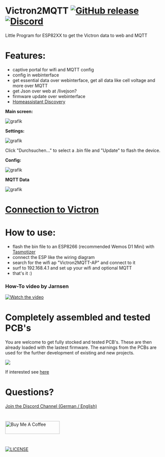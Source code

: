 # Victron2MQTT [![GitHub release](https://img.shields.io/github/release/softwarecrash/Victron2MQTT?include_prereleases=&sort=semver&color=blue)](https://github.com/softwarecrash/Victron2MQTT/releases/latest) [![Discord](https://img.shields.io/discord/1007020337482973254?logo=discord&label=Discord)](https://discord.gg/7gTJk22JDE)

Little Program for ESP82XX to get the Victron data to web and MQTT

# Features:
- captive portal for wifi and MQTT config
- config in webinterface
- get essential data over webinterface, get all data like cell voltage and more over MQTT
- get Json over web at /livejson?
- firmware update over webinterface
- [Homeassistant Discovery](https://github.com/softwarecrash/Victron2MQTT/wiki/HomeAssistant-integration)

**Main screen:**

![grafik](https://github.com/softwarecrash/Victron2MQTT/assets/44615614/41786ae3-4ed0-44af-bc73-5b994b6cd211)


**Settings:**

![grafik](https://github.com/softwarecrash/Victron2MQTT/assets/44615614/6943ef5d-8711-4b32-bbd0-80278a6f50fa)

Click "Durchsuchen..." to select a .bin file and "Update" to flash the device.

**Config:**

![grafik](https://github.com/softwarecrash/Victron2MQTT/assets/44615614/64aaa883-aee1-40b9-8e8a-ead788fbf70a)


**MQTT Data**

![grafik](https://github.com/softwarecrash/Victron2MQTT/assets/44615614/73eedc23-fc77-4034-934c-e8c123a9800e)


# [Connection to Victron](https://github.com/softwarecrash/Victron2MQTT/wiki/Wiring-Diagram)



# How to use:
- flash the bin file to an ESP8266 (recommended Wemos D1 Mini) with [Tasmotizer](https://github.com/tasmota/tasmotizer/releases)
- connect the ESP like the wiring diagram
- search for the wifi ap "Victron2MQTT-AP" and connect to it
- surf to 192.168.4.1 and set up your wifi and optional MQTT
- that's it :)

### How-To video by Jarnsen

<a href="http://www.youtube.com/watch?feature=player_embedded&v=4kO6WVnofig" target="_blank">
 <img src="http://img.youtube.com/vi/4kO6WVnofig/0.jpg" alt="Watch the video" />
</a>

# Completely assembled and tested PCB's

You are welcome to get fully stocked and tested PCB's. These are then already loaded with the lastest firmware. The earnings from the PCBs are used for the further development of existing and new projects.

[<img src="https://github.com/softwarecrash/Victron2MQTT/assets/17761850/a9e6432a-c4de-4376-8cc6-17c29e26fef6" />](https://all-solutions.store)

If interested see [here](https://all-solutions.store)

# Questions? 
[Join the Discord Channel (German / English)](https://discord.gg/7gTJk22JDE)

#
[<img src="https://cdn.buymeacoffee.com/buttons/default-orange.png" alt="Buy Me A Coffee" height="41" width="174"/>](https://donate.softwarecrash.de)

# 
[![LICENSE](https://licensebuttons.net/l/by-nc-nd/4.0/88x31.png)](https://creativecommons.org/licenses/by-nc-nd/4.0/)
